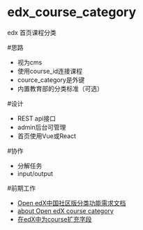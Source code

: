 # edx_course_category
edx 首页课程分类

#思路
*  视为cms
*  使用course_id连接课程
*  cource_category是外键
*  内置教育部的分类标准（可选）

#设计
*  REST api接口
*  admin后台可管理
*  首页使用Vue或React

#协作
*  分解任务
*  input/output

#前期工作
*  [Open edX中国社区版分类功能需求文档](http://edustack.org/2015/12/14/open-edx%E4%B8%AD%E5%9B%BD%E7%A4%BE%E5%8C%BA%E7%89%88%E5%88%86%E7%B1%BB%E5%8A%9F%E8%83%BD%E9%9C%80%E6%B1%82%E6%96%87%E6%A1%A3/)
*  [about Open edX course category](http://blog.just4fun.site/about-Open-edX-course-category.html)
*  [在edX中为course扩充字段](http://blog.just4fun.site/extend-edx-course.html)
